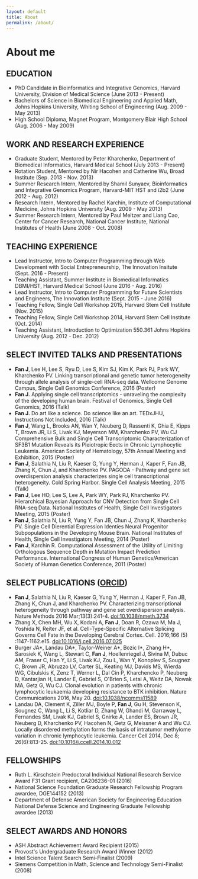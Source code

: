 ```yaml
---
layout: default
title: About
permalink: /about/
---
```


# About me

## EDUCATION
- PhD Candidate in Bioinformatics and Integrative Genomics, Harvard University, Division of Medical Science (June 2013 - Present)
- Bachelors of Science in Biomedical Engineering and Applied Math, Johns Hopkins University, Whiting School of Engineering (Aug. 2009 - May 2013)
- High School Diploma, Magnet Program, Montgomery Blair High School (Aug. 2006 - May 2009)



## WORK AND RESEARCH EXPERIENCE
- Graduate Student, Mentored by Peter Kharchenko, Department of Biomedical Informatics, Harvard Medical School (July 2013 - Present)
- Rotation Student, Mentored by Nir Hacohen and Catherine Wu, Broad Institute (Sep. 2013 - Nov. 2013)
- Summer Research Intern, Mentored by Shamil Sunyaev, Bioinformatics and Integrative Genomics Program, Harvard-MIT HST and i2b2 (June 2012 - Aug. 2012)
- Research Intern, Mentored by Rachel Karchin, Institute of Computational Medicine, Johns Hopkins University (Aug. 2009 - May 2013)
- Summer Research Intern, Mentored by Paul Meltzer and Liang Cao, Center for Cancer Research, National Cancer Institute, National Institutes of Health (June 2008 - Oct. 2008)

## TEACHING EXPERIENCE
- Lead Instructor, Intro to Computer Programming through Web Development with Social Entrepreneurship, The Innovation Insitute (Sept. 2016 - Present)
- Teaching Assistant, Summer Institute in Biomedical Informatics DBMI/HST, Harvard Medical School (June 2016 - Aug. 2016)
- Lead Instructor, Intro to Computer Programming for Future Scientists and Engineers, The Innovation Institute (Sept. 2015 - June 2016)
- Teaching Fellow, Single Cell Workshop 2015, Harvard Stem Cell Institute (Nov. 2015)
- Teaching Fellow, Single Cell Workshop 2014, Harvard Stem Cell Institute (Oct. 2014)
- Teaching Assistant, Introduction to Optimization 550.361 Johns Hopkins University (Aug. 2012 - Dec. 2012)

## SELECT INVITED TALKS AND PRESENTATIONS
- **Fan J**, Lee H, Lee S, Ryu D, Lee S, Kim SJ, Kim K, Park PJ, Park WY, Kharchenko PV. Linking transcriptional and genetic tumor heterogeneity through allele analysis of single-cell RNA-seq data. Wellcome Genome Campus, Single Cell Genomics Conference, 2016 (Poster)
- **Fan J.** Applying single cell transcriptomics - unraveling the complexity of the developing human
brain. Festival of Genomics, Single Cell Genomics, 2016 (Talk)
- **Fan J.** Do art like a science. Do science like an art. TEDxJHU, Instructions Not Included, 2016
(Talk) 
- **Fan J**, Wang L, Brooks AN, Wan Y, Neuberg D, Rassenti K, Ghia E, Kipps T, Brown JR, Li S,
Livak KJ, Meyerson MM, Kharchenko PV, Wu CJ Comprehensive Bulk and Single Cell
Transcriptomic Characterization of SF3B1 Mutation Reveals its Pleiotropic Eects in Chronic
Lymphocytic Leukemia. American Society of Hematology, 57th Annual Meeting and Exhibition,
2015 (Poster)
- **Fan J**, Salathia N, Liu R, Kaeser G, Yung Y, Herman J, Kaper F, Fan JB, Zhang K, Chun J, and
Kharchenko PV. PAGODA - Pathway and gene set overdispersion analysis characterizes single cell
transcriptional heterogeneity. Cold Spring Harbor. Single Cell Analysis Meeting, 2015 (Talk)
- **Fan J**, Lee HO, Lee S, Lee A, Park WY, Park PJ, Kharchenko PV. Hierarchical Bayesian
Approach for CNV Detection from Single Cell RNA-seq Data. National Institutes of Health, Single
Cell Investigators Meeting, 2015 (Poster)
- **Fan J**, Salathia N, Liu R, Yung Y, Fan JB, Chun J, Zhang K, Kharchenko PV. Single Cell
Dierential Expression Identies Neural Progenitor Subpopulations in the Developing Mouse Brain.
National Institutes of Health, Single Cell Investigators Meeting, 2014 (Poster)
- **Fan J**, Karchin R. Computational Assessment of the Utility of Limiting Orthologous Sequence
Depth in Mutation Impact Prediction Performance. International Congress of Human
Genetics/American Society of Human Genetics Conference, 2011 (Poster)

## SELECT PUBLICATIONS ([ORCID](orcid.org/0000-0002-0212-5451))
- **Fan J**, Salathia N, Liu R, Kaeser G, Yung Y, Herman J, Kaper F, Fan JB, Zhang K, Chun J, and
Kharchenko PV. Characterizing transcriptional heterogeneity through pathway and gene set
overdispersion analysis. Nature Methods 2016 Mar;13(3):241-4. [doi:10.1038/nmeth.3734](http://www.nature.com/nmeth/journal/v13/n3/abs/nmeth.3734.html)
- Zhang X, Chen MH, Wu X, Kodani A, **Fan J**, Doan R, Ozawa M, Ma J, Yoshida N, Reiter JF, et al. Cell-Type-Specific Alternative Splicing Governs Cell Fate in the Developing Cerebral Cortex. Cell. 2016;166 (5) :1147-1162.e15. [doi:10.1016/j.cell.2016.07.025](http://www.sciencedirect.com/science/article/pii/S0092867416309321)
- Burger JA*, Landau DA*, Taylor-Weiner A*, Bozic I*, Zhang H*, Sarosiek K, Wang L, Stewart C,
**Fan J**, Hoellenriegel J, Sivina M, Dubuc AM, Fraser C, Han Y, Li S, Livak KJ, Zou L, Wan Y,
Konoplev S, Sougnez C, Brown JR, Abruzzo LV, Carter SL, Keating MJ, Davids MS, Wierda WG,
Cibulskis K, Zenz T, Werner L, Dal Cin P, Kharchencko P, Neuberg D, Kantarjian H, Lander E,
Gabriel S, O'Brien S, Letai A, Weitz DA, Nowak MA, Getz G, Wu CJ. Clonal evolution in patients
with chronic lymphocytic leukaemia developing resistance to BTK inhibition. Nature
Communications 2016, May 20. [doi:10.1038/ncomms11589](http://www.nature.com/articles/ncomms11589)
- Landau DA, Clement K, Ziller MJ, Boyle P, **Fan J**, Gu H, Stevenson K, Sougnez C, Wang L, Li S, Kotliar D, Zhang W, Ghandi M, Garraway L, Fernandes SM, Livak KJ, Gabriel S, Gnirke A, Lander ES, Brown JR, Neuberg D, Kharchenko PV, Hacohen N, Getz G, Meissner A and Wu CJ. Locally disordered methylation forms the basis of intratumor methylome variation in chronic lymphocytic leukemia. Cancer Cell 2014, Dec 8; 26(6):813-25. [doi:10.1016/j.ccell.2014.10.012](http://www.sciencedirect.com/science/article/pii/S1535610814004164)

## FELLOWSHIPS
- Ruth L. Kirschstein Predoctoral Individual National Research Service Award F31 Grant recipient,
CA206236-01 (2016)
- National Science Foundation Graduate Research Fellowship Program awardee, DGE144152 (2013)
- Department of Defense American Society for Engineering Education National Defense Science and
Engineering Graduate Fellowship awardee (2013)

## SELECT AWARDS AND HONORS
- ASH Abstract Achievement Award Recipient (2015)
- Provost's Undergraduate Research Award Winner (2012)
- Intel Science Talent Search Semi-Finalist (2009)
- Siemens Competition in Math, Science and Technology Semi-Finalist (2008)
